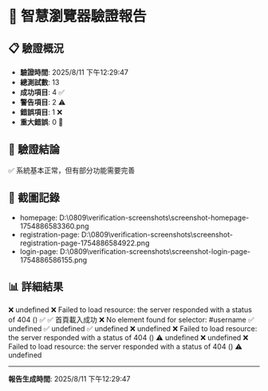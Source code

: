 # 🤖 智慧瀏覽器驗證報告

## 📋 驗證概況
- **驗證時間**: 2025/8/11 下午12:29:47
- **總測試數**: 13
- **成功項目**: 4 ✅
- **警告項目**: 2 ⚠️
- **錯誤項目**: 1 ❌
- **重大錯誤**: 0 🚨

## 🎯 驗證結論
✅ 系統基本正常，但有部分功能需要完善

## 📸 截圖記錄
- homepage: D:\0809\verification-screenshots\screenshot-homepage-1754886583360.png
- registration-page: D:\0809\verification-screenshots\screenshot-registration-page-1754886584922.png
- login-page: D:\0809\verification-screenshots\screenshot-login-page-1754886586155.png

## 📊 詳細結果
❌ undefined
❌ Failed to load resource: the server responded with a status of 404 ()
✅ ✅ 首頁載入成功
❌ No element found for selector: #username
✅ undefined
✅ undefined
✅ undefined
❌ undefined
❌ Failed to load resource: the server responded with a status of 404 ()
⚠️ undefined
❌ undefined
❌ Failed to load resource: the server responded with a status of 404 ()
⚠️ undefined

---
**報告生成時間**: 2025/8/11 下午12:29:47
